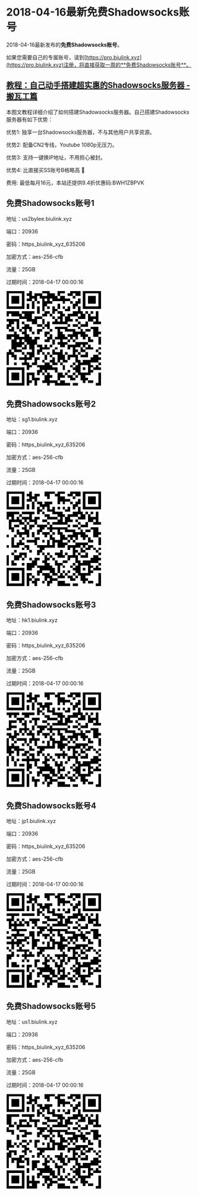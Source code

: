 # 2018-04-16最新**免费Shadowsocks账号**

2018-04-16最新发布的**免费Shadowsocks账号**。

如果您需要自己的专属账号，请到[https://pro.biulink.xyz](https://pro.biulink.xyz)注册，将直接获取一周的**免费Shadowsocks账号**。

## [教程：自己动手搭建超实惠的Shadowsocks服务器 - 搬瓦工篇](https://github.com/Biulink/ShadowsocksTutorials/blob/master/%E6%95%99%E6%82%A8%E8%87%AA%E5%B7%B1%E5%8A%A8%E6%89%8B%E6%90%AD%E5%BB%BA%E8%B6%85%E5%AE%9E%E6%83%A0%E7%9A%84Shadowsocks%E6%9C%8D%E5%8A%A1%E5%99%A8%20-%20%E6%90%AC%E7%93%A6%E5%B7%A5%E7%AF%87.md)
  
  本图文教程详细介绍了如何搭建Shadowsocks服务器。自己搭建Shadowsocks服务器有如下优势：

  优势1: 独享一台Shadowsocks服务器，不与其他用户共享资源。

  优势2: 配备CN2专线，Youtube 1080p无压力。

  优势3: 支持一键换IP地址，不用担心被封。

  优势4: 比直接买SS账号B格略高 🙂

  费用: 最低每月16元，本站还提供9.4折优惠码:BWH1ZBPVK  
## 免费Shadowsocks账号1

地址：us2bylee.biulink.xyz

端口：20936

密码：https_biulink_xyz_635206

加密方式：aes-256-cfb

流量：25GB

过期时间：2018-04-17 00:00:16

![免费Shadowsocks账号](../qrcode/978a9496-8ed0-4c63-abbd-e10504c91ef4.png)

## 免费Shadowsocks账号2

地址：sg1.biulink.xyz

端口：20936

密码：https_biulink_xyz_635206

加密方式：aes-256-cfb

流量：25GB

过期时间：2018-04-17 00:00:16

![免费Shadowsocks账号](../qrcode/79d692e7-89bb-4710-a46a-c8e5638957c8.png)

## 免费Shadowsocks账号3

地址：hk1.biulink.xyz

端口：20936

密码：https_biulink_xyz_635206

加密方式：aes-256-cfb

流量：25GB

过期时间：2018-04-17 00:00:16

![免费Shadowsocks账号](../qrcode/378631f7-43f9-40d0-829d-358d6c693133.png)

## 免费Shadowsocks账号4

地址：jp1.biulink.xyz

端口：20936

密码：https_biulink_xyz_635206

加密方式：aes-256-cfb

流量：25GB

过期时间：2018-04-17 00:00:16

![免费Shadowsocks账号](../qrcode/c281bd35-746f-42fe-aa65-1c95e645cd20.png)

## 免费Shadowsocks账号5

地址：us1.biulink.xyz

端口：20936

密码：https_biulink_xyz_635206

加密方式：aes-256-cfb

流量：25GB

过期时间：2018-04-17 00:00:16

![免费Shadowsocks账号](../qrcode/11e335ed-c8c0-4435-9d4f-85d4ebded266.png)

